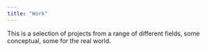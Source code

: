 ```yaml
---
title: "Work"
---
```


This is a selection of projects from a range of different fields, some conceptual, some for the real world.